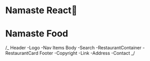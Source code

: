 # Namaste React🚀

# Namaste Food

/_
Header
-Logo
-Nav Items
Body
-Search
-RestaurantContainer
-RestaurantCard
Footer
-Copyright
-Link
-Address
-Contact
_/
